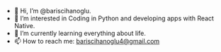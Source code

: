 - 👋 Hi, I’m @bariscihanoglu.
- 👀 I’m interested in Coding in Python and developing apps with React Native.
- 🌱 I’m currently learning everything about life.
- 📫 How to reach me: bariscihanoglu4@gmail.com
